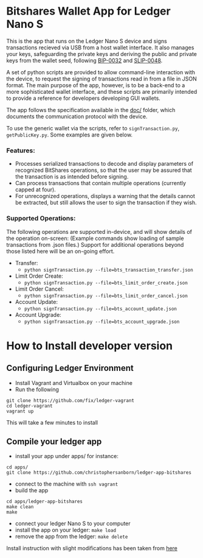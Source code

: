 # Bitshares Wallet App for Ledger Nano S

This is the app that runs on the Ledger Nano S device and signs transactions recieved via USB from a host wallet interface.  It also manages your keys, safeguarding the private keys and deriving the public and private keys from the wallet seed, following [BIP-0032](https://github.com/bitcoin/bips/blob/master/bip-0032.mediawiki) and [SLIP-0048](https://github.com/satoshilabs/slips/blob/master/slip-0048.md).

A set of python scripts are provided to allow command-line interaction with the device, to request the signing of transactions read in from a file in JSON format.  The main purpose of the app, however, is to be a back-end to a more sophisticated wallet interface, and these scripts are primarily intended to provide a reference for developers developing GUI wallets.

The app follows the specification available in the [doc/](/doc/) folder, which documents the communication protocol with the device.

To use the generic wallet via the scripts, refer to `signTransaction.py`, `getPublicKey.py`.  Some examples are given below.

### Features:

* Processes serialized transactions to decode and display parameters of recognized BitShares operations, so that the user may be assured that the transaction is as intended before signing.
* Can process transactions that contain multiple operations (currently capped at four).
* For unrecognized operations, displays a warning that the details cannot be extracted, but still allows the user to sign the transaction if they wish.

### Supported Operations:

The following operations are supported in-device, and will show details of the operation on-screen: (Example commands show loading of sample transactions from .json files.) Support for additional operations beyond those listed here will be an on-going effort.

* Transfer:
  * `python signTransaction.py --file=bts_transaction_transfer.json`
* Limit Order Create:
  * `python signTransaction.py --file=bts_limit_order_create.json`
* Limit Order Cancel:
  * `python signTransaction.py --file=bts_limit_order_cancel.json`
* Account Update:
  * `python signTransaction.py --file=bts_account_update.json`
* Account Upgrade:
  * `python signTransaction.py --file=bts_account_upgrade.json`

# How to Install developer version
## Configuring Ledger Environment

* Install Vagrant and Virtualbox on your machine
* Run the following

```
git clone https://github.com/fix/ledger-vagrant
cd ledger-vagrant
vagrant up
```

This will take a few minutes to install

## Compile your ledger app

* install your app under apps/ for instance:
```
cd apps/
git clone https://github.com/christophersanborn/ledger-app-bitshares

```
* connect to the machine with `ssh vagrant`
* build the app

```
cd apps/ledger-app-bitshares
make clean
make
```

* connect your ledger Nano S to your computer
* install the app on your ledger: `make load`
* remove the app from the ledger: `make delete`

Install instruction with slight modifications has been taken from [here](https://github.com/fix/ledger-vagrant)
